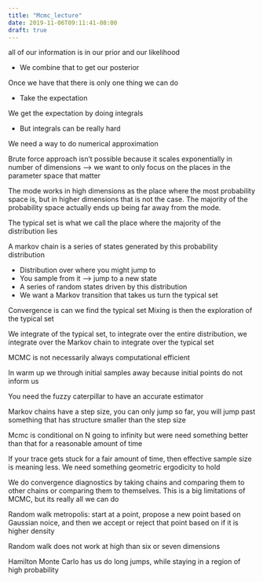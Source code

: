 ```yaml
---
title: "Mcmc_lecture"
date: 2019-11-06T09:11:41-08:00
draft: true
---
```


all of our information is in our prior and our likelihood 
- We combine that to get our posterior 

Once we have that there is only one thing we can do 
- Take the expectation 

We get the expectation by doing integrals
- But integrals can be really hard 

We need a way to do numerical approximation 

Brute force approach isn’t possible because it scales exponentially  in number of dimensions —> we want to only focus on the places in the parameter space that matter 

The mode works in high dimensions as the place where the most probability space is, but in higher dimensions that is not the case. The majority of the probability space actually ends up being far away from the mode. 

The typical set is what we call the place where the majority of the distribution lies 

A markov chain is a series of states generated by this probability distribution 
- Distribution over where you might jump to 
- You sample from it —> jump to a new state 
- A series of random states driven by this distribution 
- We want a Markov transition that takes us turn the typical set 

Convergence is can we find the typical set 
Mixing is then the exploration of the typical set 

We integrate of the typical set, to integrate over the entire distribution, we integrate over the Markov chain to integrate over the typical set 

MCMC is not necessarily always computational efficient 

In warm up we through initial samples away because initial points do not inform us 

You need the fuzzy caterpillar to have an accurate estimator 

Markov chains have a step size, you can only jump so far, you will jump past something that has structure smaller than the step size  

Mcmc is conditional on N going to infinity but were need something better than that for a reasonable amount of time 

If your trace gets stuck for a fair amount of time, then effective sample size is meaning less. We need something geometric ergodicity to hold 

We do convergence diagnostics by taking chains and comparing them to other chains or comparing them to themselves. This is a big limitations of MCMC, but its really all we can do 

Random walk metropolis: start at a point, propose a new point based on Gaussian noice, and then we accept or reject that point based on if it is higher density 

Random walk does not work at high than six or seven dimensions  

Hamilton Monte Carlo has us do long jumps, while staying in a region of high probability   
